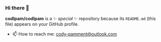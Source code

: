 ### Hi there 👋


**codlpam/codlpam** is a ✨ _special_ ✨ repository because its `README.md` (this file) appears on your GitHub profile.

- 📫 How to reach me: cody-pamment@outlook.com

